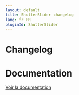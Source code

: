 ```yaml
---
layout: default
title: ShutterSlider changelog
lang: fr_FR
pluginId: ShutterSlider
---
```


# Changelog



# Documentation

[Voir la documentation]({{site.baseurl}}/{{page.pluginId}}/{{page.lang}})
